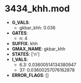 # 3434_khh.mod

- **G_VALS**:
  - gkbar_khh: 0.036
- **GATES**:
  - n: 4
- **SUFFIX**: khh
- **GMAX_NAME**: gkbar_khh
- **STATES**: ['n']
- **I_VALS**:
  - 6.3: 0.03600514134380947
  - 37: 0.03600257076162878
- **ERROR_FLAGS**: []
